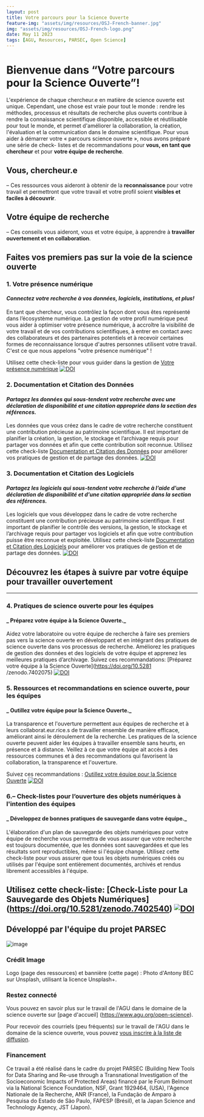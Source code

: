 ```yaml
---
layout: post
title: Votre parcours pour la Science Ouverte
feature-img: "assets/img/resources/OSJ-French-banner.jpg"
img: "assets/img/resources/OSJ-French-logo.png"
date: May 11 2023
tags: [AGU, Resources, PARSEC, Open Science]
---
```



# Bienvenue dans “Votre parcours pour la Science Ouverte”!
 
L'expérience de chaque chercheur.e en matière de science ouverte est unique. Cependant, une chose est vraie pour tout le monde : rendre les méthodes, processus et résultats de recherche plus ouverts contribue à rendre la connaissance scientifique disponible, accessible et réutilisable pour tout le monde, et permet d'améliorer la collaboration, la création, l'évaluation et la communication dans le domaine scientifique.
Pour vous aider à démarrer votre « parcours science ouverte », nous avons préparé une série de check- listes et de recommandations pour **vous, en tant que chercheur** et pour **votre équipe de recherche**.

## Vous, chercheur.e
– Ces ressources vous aideront à obtenir de la **reconnaissance** pour votre travail et permettront que votre travail et votre profil soient **visibles et faciles à découvrir**.
## Votre équipe de recherche
– Ces conseils vous aideront, vous et votre équipe, à apprendre à **travailler ouvertement et en collaboration**.
## Faites vos premiers pas sur la voie de la science ouverte
 
### 1. Votre présence numérique
 
#### _Connectez votre recherche à vos données, logiciels, institutions, et plus!_
 
En tant que chercheur, vous contrôlez la façon dont vous êtes représenté dans l’écosystème numérique. La gestion de votre profil numérique peut vous aider à optimiser votre présence numérique, à accroître la visibilité de votre travail et de vos contributions scientifiques, à entrer en contact avec des collaborateurs et des partenaires potentiels et à recevoir certaines formes de reconnaissance lorsque d'autres personnes utilisent votre travail.  C'est ce que nous appelons "votre présence numérique" !

Utilisez cette check-liste pour vous guider dans la gestion de [Votre présence numérique](https://doi.org/10.5281/zenodo.7847715)  [![DOI](https://zenodo.org/badge/DOI/10.5281/zenodo.7847715.svg)](https://doi.org/10.5281/zenodo.7847715) 
 
### 2. Documentation et Citation des Données
 
#### _Partagez les données qui sous-tendent votre recherche avec une déclaration de disponibilité et une citation appropriée dans la section des références._
Les données que vous créez dans le cadre de votre recherche constituent une contribution précieuse au patrimoine scientifique. Il est important de planifier la création, la gestion, le stockage et l’archivage requis pour partager vos données et afin que cette contribution soit reconnue. 
Utilisez cette check-liste [Documentation et Citation des Données](https://doi.org/10.5281/zenodo.7847718) pour améliorer vos pratiques de gestion et de partage des données.  [![DOI](https://zenodo.org/badge/DOI/10.5281/zenodo.7847718.svg)](https://doi.org/10.5281/zenodo.7847718)
 
 
### 3. Documentation et Citation des Logiciels
 
#### _Partagez les logiciels qui sous-tendent votre recherche à l’aide d’une déclaration de disponibilité et d’une citation appropriée dans la section des références._
 
Les logiciels que vous développez dans le cadre de votre recherche constituent une contribution précieuse au patrimoine scientifique. Il est important de planifier le contrôle des versions, la gestion, le stockage et l’archivage requis pour partager vos logiciels et afin que votre contribution puisse être reconnue et exploitée. 
Utilisez cette check-liste [Documentation et Citation des Logiciels](https://doi.org/10.5281/zenodo.7847721) pour améliorer vos pratiques de gestion et de partage des données. [![DOI](https://zenodo.org/badge/DOI/10.5281/zenodo.7847721.svg)](https://doi.org/10.5281/zenodo.7847721)
 
## Découvrez les étapes à suivre par votre équipe pour travailler ouvertement 

---
### 4. Pratiques de science ouverte pour les équipes
 
#### _ Préparez votre équipe à la Science Ouverte._
 
Aidez votre laboratoire ou votre équipe de recherche à faire ses premiers pas vers la science ouverte en développant et en intégrant des pratiques de science ouverte dans vos processus de recherche. Améliorez les pratiques de gestion des données et des logiciels de votre équipe et apprenez les meilleures pratiques d’archivage. 
Suivez ces recommandations: [Préparez votre équipe à la Science Ouverte](https://doi.org/10.5281 /zenodo.7402075)  [![DOI](https://zenodo.org/badge/DOI/10.5281/zenodo.7402075.svg)](https://doi.org/10.5281/zenodo.7402075)
 
### 5. Ressources et recommandations en science ouverte, pour les équipes
 
#### _ Outillez votre équipe pour la Science Ouverte._
 
La transparence et l'ouverture permettent aux équipes de recherche et à leurs collaborat.eur.rice.s de travailler ensemble de manière efficace, améliorant ainsi le déroulement de la recherche. Les pratiques de la science ouverte peuvent aider les équipes à travailler ensemble sans heurts, en présence et à distance. Veillez à ce que votre équipe ait accès à des ressources communes et à des recommandations qui favorisent la collaboration, la transparence et l'ouverture.

Suivez ces recommandations : [Outillez votre équipe pour la Science Ouverte](https://doi.org/10.5281/zenodo.7402270)  [![DOI](https://zenodo.org/badge/DOI/10.5281/zenodo.7402270.svg)](https://doi.org/10.5281/zenodo.7402270)
 
 
### 6.– Check-listes pour l’ouverture des objets numériques à l'intention des équipes 
#### _ Développez de bonnes pratiques de sauvegarde dans votre équipe._
 
L'élaboration d'un plan de sauvegarde des objets numériques pour votre équipe de recherche vous permettra de vous assurer que votre recherche est toujours documentée, que les données sont sauvegardées et que les résultats sont reproductibles, même si l'équipe change. Utilisez cette check-liste pour vous assurer que tous les objets numériques créés ou utilisés par l'équipe sont entièrement documentés, archivés et rendus librement accessibles à l'équipe.

Utilisez cette check-liste: [Check-Liste pour La Sauvegarde des Objets Numériques] (https://doi.org/10.5281/zenodo.7402540)  [![DOI](https://zenodo.org/badge/DOI/10.5281/zenodo.7402540.svg)](https://doi.org/10.5281/zenodo.7402540)
---

## Développé par l'équipe du projet PARSEC
![image](https://user-images.githubusercontent.com/113625013/206821607-d5ad3f16-cc73-44fe-87c3-9df3ea68fe38.png)
 
### Crédit Image
 
Logo (page des ressources) et bannière (cette page) : Photo d'Antony BEC sur Unsplash, utilisant la licence Unsplash+. 
 
### Restez connecté
Vous pouvez en savoir plus sur le travail de l'AGU dans le domaine de la science ouverte sur [page d'accueil] (https://www.agu.org/open-science). 

Pour recevoir des courriels (peu fréquents) sur le travail de l'AGU dans le domaine de la science ouverte, vous pouvez [vous inscrire à la liste de diffusion](https://forms.monday.com/forms/b4284b3ea07f6e4d801f03451d5f7ac4?r=use1).
 
### Financement
Ce travail a été réalisé dans le cadre du projet PARSEC (Building New Tools for Data Sharing and Re-use through a Transnational Investigation of the Socioeconomic Impacts of Protected Areas) financé par le Forum Belmont via la National Science Foundation, NSF, Grant 1929464, (USA), l'Agence Nationale de la Recherche, ANR (France), la Fundação de Amparo à Pesquisa do Estado de São Paulo, FAPESP (Brésil), et la Japan Science and Technology Agency, JST (Japon).



